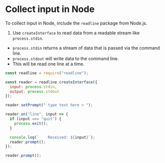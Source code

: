 # Collect input in Node

To collect input in Node, include the `readline` package from Node.js.

1. Use `createInterface` to read data from a readable stream like `process.stdin`.

- `process.stdin` returns a stream of data that is passed via the command line.
- `process.stdout` will write data to the command line.
- This will be read one line at a time.

```javascript
const readline = require("readline");

const reader = readline.createInterface({
  input: process.stdin,
  output: process.stdout
});

reader.setPrompt(" type text here > ");

reader.on("line", input => {
  if (input === "quit") {
    process.exit();
  }

  console.log(`    Received: ${input}`);
  reader.prompt();
});

reader.prompt();
```
